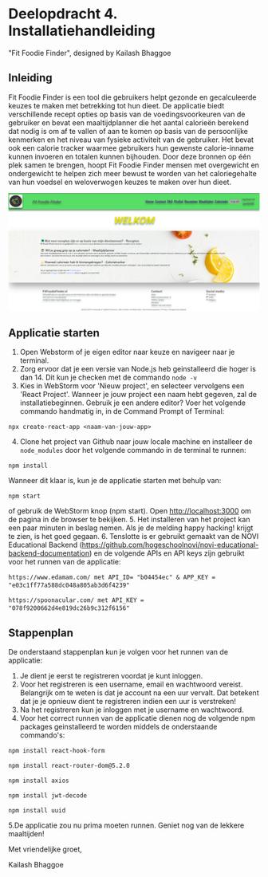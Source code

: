 # Deelopdracht 4. Installatiehandleiding

"Fit Foodie Finder", designed by Kailash Bhaggoe

## Inleiding

Fit Foodie Finder is een tool die gebruikers helpt gezonde en gecalculeerde keuzes te
maken met betrekking tot hun dieet. De applicatie biedt verschillende recept opties op
basis van de voedingsvoorkeuren van de gebruiker en bevat een maaltijdplanner die het
aantal calorieën berekend dat nodig is om af te vallen of aan te komen op basis van de
persoonlijke kenmerken en het niveau van fysieke activiteit van de gebruiker. Het bevat
ook een calorie tracker waarmee gebruikers hun gewenste calorie-inname kunnen
invoeren en totalen kunnen bijhouden. Door deze bronnen op één plek samen te
brengen, hoopt Fit Foodie Finder mensen met overgewicht en ondergewicht te helpen
zich meer bewust te worden van het caloriegehalte van hun voedsel en weloverwogen
keuzes te maken over hun dieet.

![screenshot](src/assets/Homepage.png)


## Applicatie starten

1. Open Webstorm of je eigen editor naar keuze en navigeer naar je terminal.
2. Zorg ervoor dat je een versie van Node.js heb geinstalleerd die hoger is dan 14. Dit kun je checken met de commando ```node -v```
3. Kies in WebStorm voor 'Nieuw project', en selecteer vervolgens een 'React Project'. Wanneer je jouw project een naam hebt gegeven, zal de installatiebeginnen. Gebruik je een andere editor? Voer het volgende commando handmatig in, in de Command Prompt of Terminal:

```
npx create-react-app <naam-van-jouw-app>
```
4. Clone het project van Github naar jouw locale machine en installeer de `node_modules` door het volgende commando in de terminal te runnen:

```
npm install
```

Wanneer dit klaar is, kun je de applicatie starten met behulp van:

```
npm start
```
of gebruik de WebStorm knop (npm start). Open [http://localhost:3000](http://localhost:3000/) om de pagina in de browser te bekijken.
5. Het installeren van het project kan een paar minuten in beslag nemen. Als je de melding
   happy hacking! krijgt te zien, is het goed gegaan.
6. Tenslotte is er gebruikt gemaakt van de NOVI Educational Backend (https://github.com/hogeschoolnovi/novi-educational-backend-documentation) en de volgende APIs en API keys zijn gebruikt voor het runnen van de applicatie:

```
https://www.edamam.com/ met API_ID= "b04454ec" & APP_KEY = "e03c1ff77a588dc048a805ab3d6f4239"
 ```

```
https://spoonacular.com/ met API_KEY = "078f9200662d4e819dc26b9c312f6156"
```

## Stappenplan

De onderstaand stappenplan kun je volgen voor het runnen van de applicatie:

1. Je dient je eerst te registreren voordat je kunt inloggen.
2. Voor het registreren is een username, email en wachtwoord vereist. Belangrijk om te weten is dat je account na een uur vervalt. Dat betekent dat je je opnieuw dient te registreren indien een uur is verstreken!
3. Na het registreren kun je inloggen met je username en wachtwoord.
4. Voor het correct runnen van de applicatie dienen nog de volgende npm packages geinstalleerd te worden middels de onderstaande commando's:

```
npm install react-hook-form
```

```
npm install react-router-dom@5.2.0
```

```
npm install axios
```

```
npm install jwt-decode
```

```
npm install uuid
```

5.De applicatie zou nu prima moeten runnen. Geniet nog van de lekkere maaltijden!

Met vriendelijke groet,

Kailash Bhaggoe
